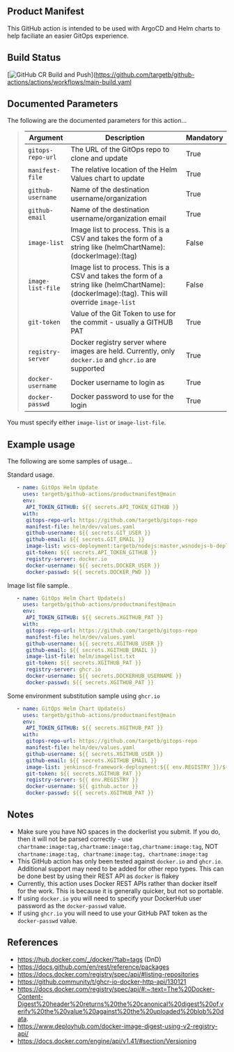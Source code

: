 Product Manifest
----------------
This GitHub action is intended to be used with ArgoCD and Helm charts to help faciliate an easier GitOps experience.

Build Status
------------
[![GitHub CR Build and Push](https://github.com/targetb/github-actions/actions/workflows/main-build.yaml/badge.svg)](https://github.com/targetb/github-actions/actions/workflows/main-build.yaml

Documented Parameters
---------------------
The following are the documented parameters for this action...


>| Argument | Description | Mandatory |
>| -------- | ----------- | --------- | 
>| `gitops-repo-url` | The URL of the GitOps repo to clone and update | True |
>| `manifest-file` | The relative location of the Helm Values chart to update | True |
>| `github-username` | Name of the destination username/organization | True |
>| `github-email` | Name of the destination username/organization email | True |
>| `image-list` | Image list to process. This is a CSV and takes the form of a string like (helmChartName):(dockerImage):(tag) | False |
>| `image-list-file` | Image list to process. This is a CSV and takes the form of a string like (helmChartName):(dockerImage):(tag). This will override `image-list` | False |
>| `git-token` | Value of the Git Token to use for the commit - usually a GITHUB PAT | True |
>| `registry-server` | Docker registry server where images are held. Currently, only `docker.io` and `ghcr.io` are supported | True |
>| `docker-username` | Docker username to login as | True |
>| `docker-passwd` | Docker password to use for the login | True |

You must specify either `image-list` or `image-list-file`.

Example usage
-------------
The following are some samples of usage...

Standard usage.

```yaml
   - name: GitOps Helm Update
     uses: targetb/github-actions/productmanifest@main
     env:
      API_TOKEN_GITHUB: ${{ secrets.API_TOKEN_GITHUB }}
     with:
      gitops-repo-url: https://github.com/targetb/gitops-repo
      manifest-file: helm/dev/values.yaml
      github-username: ${{ secrets.GIT_USER }}
      github-email: ${{ secrets.GIT_EMAIL }}
      image-list: wscs-deployment:targetb/nodejs:master,wsnodejs-b-deployment:targetb/nodejs:1.0 
      git-token: ${{ secrets.API_TOKEN_GITHUB }}
      registry-server: docker.io
      docker-username: ${{ secrets.DOCKER_USER }}
      docker-passwd: ${{ secrets.DOCKER_PWD }}
```

Image list file sample.

```yaml
   - name: GitOps Helm Chart Update(s)
     uses: targetb/github-actions/productmanifest@main
     env:
      API_TOKEN_GITHUB: ${{ secrets.XGITHUB_PAT }}
     with:
      gitops-repo-url: https://github.com/targetb/gitops-repo
      manifest-file: helm/dev/values.yaml
      github-username: ${{ secrets.XGITHUB_USER }}
      github-email: ${{ secrets.XGITHUB_EMAIL }}
      image-list-file: helm/imagelist.txt
      git-token: ${{ secrets.XGITHUB_PAT }}
      registry-server: ghcr.io
      docker-username: ${{ secrets.DOCKERHUB_USERNAME }}
      docker-passwd: ${{ secrets.XGITHUB_PAT }}
```

Some environment substitution sample using `ghcr.io`

```yaml
   - name: GitOps Helm Chart Update(s)
     uses: targetb/github-actions/productmanifest@main
     env:
      API_TOKEN_GITHUB: ${{ secrets.XGITHUB_PAT }}
     with:
      gitops-repo-url: https://github.com/targetb/gitops-repo
      manifest-file: helm/dev/values.yaml
      github-username: ${{ secrets.XGITHUB_USER }}
      github-email: ${{ secrets.XGITHUB_EMAIL }}
      image-list: jenkinscd-framework-deployment:${{ env.REGISTRY }}/${{ github.actor }}/jenkinsdsl:master
      git-token: ${{ secrets.XGITHUB_PAT }}
      registry-server: ${{ env.REGISTRY }}
      docker-username: ${{ github.actor }}
      docker-passwd: ${{ secrets.XGITHUB_PAT }}
```

Notes
-----
- Make sure you have NO spaces in the dockerlist you submit. If you do, then it will not be parsed correctly - use `chartname:image:tag,chartname:image:tag,chartname:image:tag`, NOT `chartname:image:tag, chartname:image:tag, chartname:image:tag`
- This GitHub action has only been tested against `docker.io` and `ghcr.io`. Additional support may need to be added for other repo types. This can be done best by using their REST API as `docker` is flakey 
- Currently, this action uses Docker REST APIs rather than docker itself for the work. This is because it is generally quicker, but not so portable.
- If using `docker.io` you will need to specify your DockerHub user password as the `docker-passwd` value.
- If using `ghcr.io` you will need to use your GitHub PAT token as the `docker-passwd` value.

References
----------
- https://hub.docker.com/_/docker/?tab=tags (DnD)
- https://docs.github.com/en/rest/reference/packages
- https://docs.docker.com/registry/spec/api/#listing-repositories
- https://github.community/t/ghcr-io-docker-http-api/130121
- https://docs.docker.com/registry/spec/api/#:~:text=The%20Docker-Content-Digest%20header%20returns%20the%20canonical%20digest%20of,verify%20the%20value%20against%20the%20uploaded%20blob%20data.
- https://www.deployhub.com/docker-image-digest-using-v2-registry-api/
- https://docs.docker.com/engine/api/v1.41/#section/Versioning

